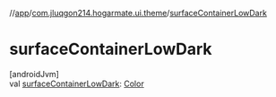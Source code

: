 //[app](../../index.md)/[com.jluqgon214.hogarmate.ui.theme](index.md)/[surfaceContainerLowDark](surface-container-low-dark.md)

# surfaceContainerLowDark

[androidJvm]\
val [surfaceContainerLowDark](surface-container-low-dark.md): [Color](https://developer.android.com/reference/kotlin/androidx/compose/ui/graphics/Color.html)
